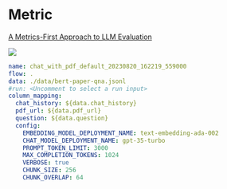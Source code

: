 # Metric

[A Metrics-First Approach to LLM Evaluation](https://www.rungalileo.io/blog/metrics-first-approach-to-llm-evaluation)

![](https://cdn.sanity.io/images/tf66morw/production/e8a016367389494c9f56d593b7f65ccb88062fba-1440x1043.png?w=1440&h=1043&auto=format)

```yaml
name: chat_with_pdf_default_20230820_162219_559000
flow: .
data: ./data/bert-paper-qna.jsonl
#run: <Uncomment to select a run input>
column_mapping:
  chat_history: ${data.chat_history}
  pdf_url: ${data.pdf_url}
  question: ${data.question}
  config: 
    EMBEDDING_MODEL_DEPLOYMENT_NAME: text-embedding-ada-002
    CHAT_MODEL_DEPLOYMENT_NAME: gpt-35-turbo
    PROMPT_TOKEN_LIMIT: 3000
    MAX_COMPLETION_TOKENS: 1024
    VERBOSE: true
    CHUNK_SIZE: 256
    CHUNK_OVERLAP: 64
```